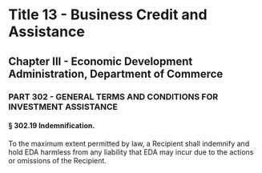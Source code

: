 
# Title 13 - Business Credit and Assistance
## Chapter III - Economic Development Administration, Department of Commerce
### PART 302 - GENERAL TERMS AND CONDITIONS FOR INVESTMENT ASSISTANCE
#### § 302.19 Indemnification.

To the maximum extent permitted by law, a Recipient shall indemnify and hold EDA harmless from any liability that EDA may incur due to the actions or omissions of the Recipient.
